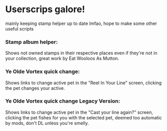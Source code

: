 # Userscrips galore! 

mainly keeping stamp helper up to date lmfao, hope to make some other useful scripts

### Stamp album helper:

Shows not owned stamps in their respective places even if they're not in your collection, great work by Eat Wooloos As Mutton.

### Ye Olde Vortex quick change:

Shows links to change active pet in the "Reel In Your Line" screen, clicking the pet changes your active.

### Ye Olde Vortex quick change Legacy Version:

Shows links to change active pet in the "Cast your line again?" screen, clicking the pet fishes for you with the selected pet, deemed too automatic by mods, don't DL unless you're smelly.
